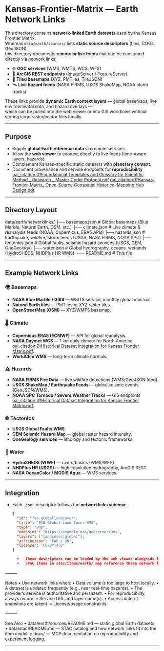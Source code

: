 # Kansas-Frontier-Matrix — Earth Network Links

This directory contains **network-linked Earth datasets** used by the Kansas Frontier Matrix.  
Whereas `data/earth/sources/` lists **static source descriptors** (files, COGs, GeoJSON),  
this directory documents **remote or live feeds** that can be consumed directly via network links:  

- 🌐 **OGC services** (WMS, WMTS, WCS, WFS)  
- 🔗 **ArcGIS REST endpoints** (ImageServer / FeatureServer)  
- 📡 **Tiled basemaps** (XYZ, PMTiles, TileJSON)  
- 🛰️ **Live hazard feeds** (NASA FIRMS, USGS ShakeMap, NOAA storm tracks)  

These links provide **dynamic Earth context layers** — global basemaps, live environmental data, and hazard overlays —  
which can be pulled into the web viewer or into GIS workflows without storing large raster/vector files locally.

---

## Purpose

- Supply **global Earth reference data** via remote services.  
- Allow the **web viewer** to connect directly to live feeds (time-aware layers, hazards).  
- Complement Kansas-specific static datasets with **planetary context**.  
- Document provenance and service endpoints for **reproducibility** [oai_citation:0‡Foundational Templates and Glossary for Scientific Method _ Research _ Master Coder Protocol.pdf](file-service://file-XygDDSfCPa5gz3jmjRV81b) [oai_citation:1‡Kansas-Frontier-Matrix_ Open-Source Geospatial Historical Mapping Hub Design.pdf](file-service://file-CrPP4mcnyNq5sGJotXDwSv).  

---

## Directory Layout

data/earth/networklinks/
├── basemaps.json        # Global basemaps (Blue Marble, Natural Earth, OSM, etc.)
├── climate.json         # Live climate & reanalysis feeds (NOAA, Copernicus, ERA5 APIs)
├── hazards.json         # Earthquake, wildfire, storm feeds (USGS, NASA FIRMS, NOAA SPC)
├── tectonics.json       # Global faults, seismic hazard services (USGS, GEM, OneGeology)
├── water.json           # Global hydrography, oceans, wetlands (HydroSHEDS, NHDPlus HR WMS)
└── README.md            # This file

---

## Example Network Links

### 🌍 Basemaps
- **NASA Blue Marble / GIBS** — WMTS service, monthly global mosaics.  
- **Natural Earth tiles** — PMTiles or XYZ raster tiles.  
- **OpenStreetMap (OSM)** — XYZ/WMTS basemap.  

### 🌡️ Climate
- **Copernicus ERA5 (ECMWF)** — API for global reanalysis.  
- **NASA Daymet WCS** — 1 km daily climate for North America [oai_citation:2‡Historical Dataset Integration for Kansas Frontier Matrix.pdf](file-service://file-EG371w17RJTzXWjXvqgsB6).  
- **WorldClim WMS** — long-term climate normals.  

### ⚠️ Hazards
- **NASA FIRMS Fire Data** — live wildfire detections (WMS/GeoJSON feed).  
- **USGS ShakeMap / Earthquake Feeds** — global seismic events (GeoJSON/WMS).  
- **NOAA SPC Tornado / Severe Weather Tracks** — GIS endpoints [oai_citation:3‡Historical Dataset Integration for Kansas Frontier Matrix.pdf](file-service://file-EG371w17RJTzXWjXvqgsB6).  

### 🌐 Tectonics
- **USGS Global Faults WMS**.  
- **GEM Seismic Hazard Map** — global raster hazard intensity.  
- **OneGeology services** — lithology and tectonic frameworks.  

### 🌊 Water
- **HydroSHEDS (WWF)** — rivers/basins (WMS/WFS).  
- **NHDPlus HR (USGS)** — high-resolution hydrography, ArcGIS REST.  
- **NASA OceanColor / MODIS Aqua** — WMS services.  

---

## Integration

- Each `.json` descriptor follows the **networklinks schema**:  
  ```json
  {
    "id": "fao_globallandcover",
    "title": "FAO Global Land Cover WMS",
    "type": "wms",
    "endpoint": "https://example.org/geoserver/wms",
    "layers": ["landcover:global"],
    "attribution": "FAO / UN",
    "license": "CC-BY-4.0"
  }

	•	These descriptors can be loaded by the web viewer alongside local sources.
	•	STAC items in stac/items/earth/ may reference these network links instead of local assets ￼.

⸻

Notes
	•	Use network links when:
	•	Data volume is too large to host locally.
	•	A dataset is updated frequently (e.g., near real-time hazards).
	•	The provider’s service is authoritative and persistent.
	•	For reproducibility, always record:
	•	Service URL and layer name(s).
	•	Access date (if snapshots are taken).
	•	License/usage constraints.

⸻

See Also
	•	data/earth/sources/README.md — static global Earth datasets.
	•	data/stac/README.md — STAC catalog and how network links fit into the item model.
	•	docs/ — MCP documentation on reproducibility and experiment logging.

---